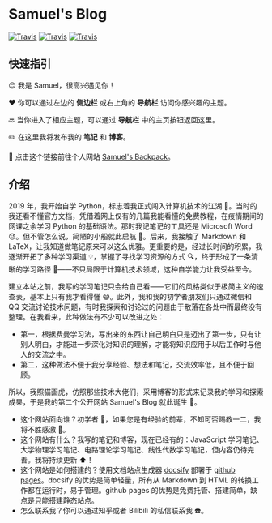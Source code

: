 # Samuel's Blog  <!-- {docsify-ignore-all} -->

[![Travis](https://img.shields.io/badge/Github-xrysamuel-brightgreen.svg)](https://github.com/xrysamuel)
[![Travis](https://img.shields.io/badge/知乎-杏仁油Samuel-blue.svg)](https://www.zhihu.com/people/xrysamuel)
[![Travis](https://img.shields.io/badge/Bilibili-杏仁油Samuel-brightgreen.svg)](https://space.bilibili.com/348616899)

## 快速指引

:blush: 我是 Samuel，很高兴遇见你！

:heart: 你可以通过左边的 **侧边栏** 或右上角的 **导航栏** 访问你感兴趣的主题。

:back: 当你进入了相应主题，可以通过 **导航栏** 中的主页按钮返回这里。

:pencil2: 在这里我将发布我的 **笔记** 和 **博客**。

:link: 点击这个链接前往个人网站 [Samuel's Backpack](http://xrysamuel.github.io)。

## 介绍

2019 年，我开始自学 Python，标志着我正式闯入计算机技术的江湖 :tada:。当时的我还看不懂官方文档，凭借着网上仅有的几篇我能看懂的免费教程，在疫情期间的网课之余学习 Python 的基础语法。那时我记笔记的工具还是 Microsoft Word :sweat:。但不管怎么说，简陋的小船就此启航 :rowboat:。后来，我接触了 Markdown 和 LaTeX，让我知道做笔记原来可以这么优雅。更重要的是，经过长时间的积累，我逐渐开拓了多种学习渠道 :bulb:，掌握了寻找学习资源的方式 :mag:，终于形成了一条清晰的学习路径 :triangular_flag_on_post:——不只局限于计算机技术领域，这种自学能力让我受益至今。

建立本站之前，我写的学习笔记只会给自己看——它们的风格类似于极简主义的速查表，基本上只有我才看得懂 :sweat_smile:。此外，我和我的初学者朋友们只通过微信和 QQ 交流讨论技术问题，有时我探索和讨论过的问题由于散落在各处中而最终没有整理。在我看来，此种做法有不少可以改进之处：

- 第一，根据费曼学习法，写出来的东西让自己明白只是迈出了第一步，只有让别人明白，才能进一步深化对知识的理解，才能将知识应用于以后工作时与他人的交流之中。
- 第二，这种做法不便于我分享经验、想法和笔记，交流效率低，且不便于回顾。

所以，我照猫画虎，仿照那些技术大佬们，采用博客的形式来记录我的学习和探索成果，于是我的第二个公开网站 Samuel's Blog 就此诞生 :tada:。

- 这个网站面向谁？初学者 :beginner:，如果您是有经验的前辈，不知可否赐教一二，我将不胜感激 :bow:。
- 这个网站有什么？我写的笔记和博客，现在已经有的：JavaScript 学习笔记、大学物理学习笔记、电路理论学习笔记、线性代数学习笔记，但内容仍待完善。我将持续更新 :arrow_up:！
- 这个网站是如何搭建的？使用文档站点生成器 [docsify](https://docsify.js.org/) 部署于 [github pages](https://pages.github.com/)。docsify 的优势是简单轻量，所有从 Markdown 到 HTML 的转换工作都在运行时，易于管理。github pages 的优势是免费托管、搭建简单，缺点是只能搭建静态站点。
- 怎么联系我？你可以通过知乎或者 Bilibili 的私信联系我 :phone:。